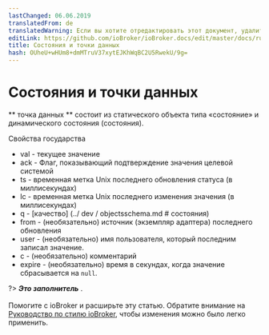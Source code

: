 ```yaml
---
lastChanged: 06.06.2019
translatedFrom: de
translatedWarning: Если вы хотите отредактировать этот документ, удалите поле «translationFrom», в противном случае этот документ будет снова автоматически переведен
editLink: https://github.com/ioBroker/ioBroker.docs/edit/master/docs/ru/basics/states.md
title: Состояния и точки данных
hash: OUheU+wHUm8+dmMTruV37xytEJKhWqBC2U5RwekU/9g=
---
```

# Состояния и точки данных
** точка данных ** состоит из статического объекта типа «состояние» и динамического состояния (состояния).

Свойства государства

 * val - текущее значение
 * ack - Флаг, показывающий подтверждение значения целевой системой
 * ts - временная метка Unix последнего обновления статуса (в миллисекундах)
 * lc - временная метка Unix последнего изменения значения (в миллисекундах)
 * q - [качество] (../ dev / objectsschema.md # состояния)
 * from - (необязательно) источник (экземпляр адаптера) последнего обновления
 * user - (необязательно) имя пользователя, который последним записал значение.
 * c - (необязательно) комментарий
 * expire - (необязательно) время в секундах, когда значение сбрасывается на `null`.

?> ***Это заполнитель*** .<br><br> Помогите с ioBroker и расширьте эту статью. Обратите внимание на [Руководство по стилю ioBroker](https://www.iobroker.net/#de/documentation/community/styleguidedoc.md), чтобы изменения можно было легко применить.